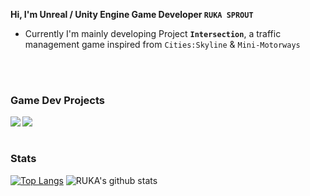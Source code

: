 **Hi, I'm Unreal / Unity Engine Game Developer `RUKA SPROUT`**

- Currently I'm mainly developing Project **`Intersection`**, a traffic management game inspired from `Cities:Skyline` & `Mini-Motorways`

<br>
</br>

### Game Dev Projects

<a href="https://github.com/lutca1320/Intersection">
  <img align="left" src="https://github-readme-stats.vercel.app/api/pin/?username=lutca1320&repo=Intersection" />
</a>
<a href="https://github.com/lutca1320/Together">
  <img align="left" src="https://github-readme-stats.vercel.app/api/pin/?username=lutca1320&repo=Together" />
</a>

<br>
</br>

### Stats

[![Top Langs](https://github-readme-stats.vercel.app/api/top-langs/?username=lutca1320&hide=html,Python)](https://github.com/anuraghazra/github-readme-stats)
![RUKA's github stats](https://github-readme-stats.vercel.app/api?username=lutca1320&show_icons=true&include_all_commits=true&count_private=true&hide=contribs,prs)
